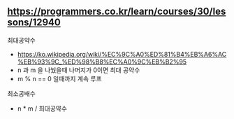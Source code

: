 
## https://programmers.co.kr/learn/courses/30/lessons/12940

최대공약수
- https://ko.wikipedia.org/wiki/%EC%9C%A0%ED%81%B4%EB%A6%AC%EB%93%9C_%ED%98%B8%EC%A0%9C%EB%B2%95
- n 과 m 을 나눴을때 나머지가 0이면 최대 공약수
- m % n == 0 일때까지 계속 루프

최소공배수
- n * m / 최대공약수